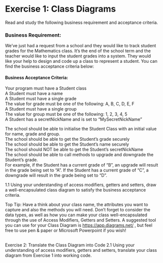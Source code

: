 # Exercise 1: Class Diagrams
Read and study the following business requirement and acceptance criteria.
### Business Requirement:
We’ve just had a request from a school and they would like to track student grades for the Mathematics class. It’s the end of the school term and
the teacher would like to input the student grades into a system. They would like your help to design and code up a class to represent a student.
You can find the business acceptance criteria below:<br />

#### Business Acceptance Criteria:<br />

Your program must have a Student class<br />
A Student must have a name<br />
A Student must have a single grade<br />
The value for grade must be one of the following: A, B, C, D, E, F<br />
A Student must have a single group<br />
The value for group must be one of the following: 1, 2, 3, 4, 5<br />
A Student has a secretNickName and is set to “MySecretNickName”<br />

The school should be able to initialise the Student Class with an initial value for name, grade and group.<br />
The school should be able to get the Student’s grade securely<br />
The school should be able to get the Student’s name securely<br />
The school should NOT be able to get the Student’s secretNickName<br />
The school should be able to call methods to upgrade and downgrade the Student’s grade.<br />
For example, if the Student has a current grade of “B”, an upgrade will result in the grade being set to “A”.
If the Student has a current grade of “C”, a downgrade will result in the grade being set to “D”.

1.1 Using your understanding of access modifiers, getters and setters, draw a well-encapsulated class diagram to satisfy the business
acceptance criteria.



Top Tip: Have a think about your class name, the attributes you want to capture and also the methods you will need. Don’t forget to consider the
data types, as well as how you can make your class well-encapsulated through the use of Access Modifiers, Getters and Setters.
A suggested tool you can use for your Class Diagram is https://app.diagrams.net/ , but feel free to use pen & paper or Microsoft Powerpoint if you
wish!

<br />
Exercise 2: Translate the Class Diagram into Code
2.1 Using your understanding of access modifiers, getters and setters, translate your class diagram from Exercise 1 into working code.